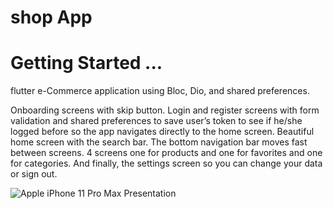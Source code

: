 # shop App
 
# Getting Started ...
flutter e-Commerce application using Bloc, Dio, and shared preferences.

Onboarding screens with skip button. Login and register screens with form validation and shared preferences to save user’s token to see if he/she logged before so the app navigates directly to the home screen. Beautiful home screen with the search bar. The bottom navigation bar moves fast between screens. 4 screens one for products and one for favorites and one for categories. And finally, the settings screen so you can change your data or sign out.



![Apple iPhone 11 Pro Max Presentation](https://user-images.githubusercontent.com/83143927/147870342-8d235444-ea0c-40e4-ad0e-402308a35c5f.png)
